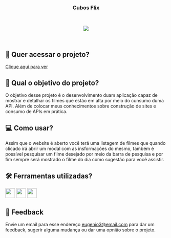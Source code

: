 <h3 align="center">
 Cubos Flix
</h3>
  
<br>
<p align="center">
<img src="https://img.shields.io/badge/status-concluído-green?style=for-the-badge"/>
</p>
<br>

## 🔗 Quer acessar o projeto?

[Clique aqui para ver](https://eugenio-cyber.github.io/javascript-api-cubos-flix)

## 🏹 Qual o objetivo do projeto?

O objetivo desse projeto é o desenvolvimento duam aplicação capaz de mostrar e detalhar os filmes que estão em alta por meio do cunsumo duma API. Além de colocar meus conhecimentos sobre construção de sites e consumo de APIs em prática.

## 💻 Como usar?

Assim que o website é aberto você terá uma listagem de filmes que quando clicado irá abrir um modal com as insformações do mesmo, também é possível pesquisar um filme desejado por meio da barra de pesquisa e por fim sempre será mostrado o filme do dia como sugestão para você assistir.

## 🛠️ Ferramentas utilizadas?

<div>
  <img height=30 src="https://img.shields.io/badge/HTML5-E34F26?style=for-the-badge&logo=html5&logoColor=white">
  <img height=30 src="https://img.shields.io/badge/CSS3-1572B6?style=for-the-badge&logo=css3&logoColor=white">
  <img height=30 src="https://img.shields.io/badge/JavaScript-F7DF1E?style=for-the-badge&logo=javascript&logoColor=black">
</div>

## 💬 Feedback

Envie um email para esse endereço <eugenio3@email.com> para dar um feedback, sugerir alguma mudança ou dar uma opnião sobre o projeto.

